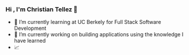 ### Hi , I'm  Christian Tellez 👋
- 🌱 I’m currently learning at UC Berkely for Full Stack Software Development
- 🔭 I’m currently working on building applications using the knowledge I have learned 
- :chart_with_upwards_trend:

<!--
**tellez215/tellez215** is a ✨ _special_ ✨ repository because its `README.md` (this file) appears on your GitHub profile.

Here are some ideas to get you started:

- 🔭 I’m currently working on ...
- 🌱 I’m currently learning ...
- 👯 I’m looking to collaborate on ...
- 🤔 I’m looking for help with ...
- 💬 Ask me about ...
- 📫 How to reach me: ...
- 😄 Pronouns: ...
- ⚡ Fun fact: ...
-->
